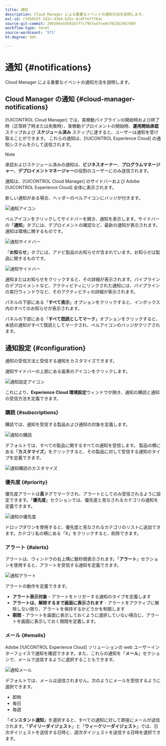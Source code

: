 ```yaml
---
title: 通知
description: Cloud Manager による重要なイベントの通知方法を説明します。
exl-id: cfd5655f-2d2c-4304-b25c-6cdffe7ff64c
source-git-commit: 200366e5db92b7ffc79b7a47ce8e7825b29b7969
workflow-type: tm+mt
source-wordcount: '571'
ht-degree: 94%

---
```



# 通知 {#notifications}

Cloud Manager による重要なイベントの通知方法を説明します。

## Cloud Manager の通知 {#cloud-manager-notifications}

[!UICONTROL Cloud Manager] では、実稼動パイプラインの開始時および終了時（正常終了時または失敗時）、実稼動デプロイメントの開始時、**運用開始承認** ステップおよび **スケジュール済み** ステップに達すると、ユーザーは通知を受け取ることができます。 これらの通知は、[!UICONTROL Experience Cloud] の通知システムを介して送信されます。

>[!NOTE]
>
>承認およびスケジュール済みの通知は、**ビジネスオーナー**、**プログラムマネージャー**、**デプロイメントマネージャー**&#x200B;の役割のユーザーにのみ送信されます。

通知は、[!UICONTROL Cloud Manager] のサイドバーおよび Adobe [!UICONTROL Experience Cloud] 全体に表示されます。

新しい通知がある場合、ヘッダーのベルアイコンにバッジが付きます。

![通知アイコン](/help/assets/notifications-bell-badged.png)

ベルアイコンをクリックしてサイドバーを開き、通知を表示します。サイドバーの「**通知**」タブには、デプロイメントの確認など、最新の通知が表示されます。通知は環境に関するものです。

![通知サイドバー](/help/assets/notifications-activities.png)

「**お知らせ**」タブには、アドビ製品のお知らせが含まれています。お知らせは製品に関するものです。

![通知サイドバー](/help/assets/notificaitons-announcements.png)

通知またはお知らせをクリックすると、その詳細が表示されます。パイプラインのデプロイメントなど、アクティビティにリンクされた通知には、パイプラインの実行ウィンドウなど、そのアクティビティの詳細が表示されます。

パネルの下部にある「**すべて表示**」オプションをクリックすると、インボックス内のすべてのお知らせが表示されます。

パネルの下部にある「**すべて既読としてマーク**」オプションをクリックすると、未読の通知がすべて既読としてマークされ、ベルアイコンのバッジがクリアされます。

## 通知設定 {#configuration}

通知の受信方法と受信する通知をカスタマイズできます。

通知サイドバーの上部にある歯車のアイコンをクリックします。

![通知設定アイコン](/help/assets/notifications-configuration.png)

これにより、**Experience Cloud 環境設定**&#x200B;ウィンドウが開き、通知の購読と通知の受信方法を定義できます。

### 購読 {#subscriptions}

購読では、通知を受信する製品および通知の対象を定義します。

![通知の購読](/help/assets/notifications-subscriptions.png)

デフォルトでは、すべての製品に関するすべての通知を受信します。 製品の横にある「**カスタマイズ**」をクリックすると、その製品に対して受信する通知のタイプを定義できます。

![通知購読のカスタマイズ](/help/assets/notifications-subscriptions-customize.png)

### 優先度 {#priority}

優先度アラートは&#x200B;**高**&#x200B;タグでマークされ、アラートとしてのみ受信されるように設定できます。「**優先度**」セクションでは、優先度と見なされるカテゴリの通知を定義できます。

![通知の優先度](/help/assets/notifications-priority.png)

ドロップダウンを使用すると、優先度と見なされるカテゴリのリストに追加できます。カテゴリ名の横にある「X」をクリックすると、削除できます。

### アラート {#alerts}

アラートは、ウィンドウの右上隅に数秒間表示されます。「**アラート**」セクションを使用すると、アラートを受信する通知を定義できます。

![通知アラート](/help/assets/notifications-alerts.png)

アラートの動作を定義できます。

* **アラート表示対象** - アラートをトリガーする通知のタイプを定義します
* **アラートは、解除するまで画面に表示されます** - アラートをアクティブに解除しない限り、アラートを保持するかどうかを制御します
* **期間** - アラートを画面に表示しておくように選択していない場合に、アラートを画面に表示しておく期間を定義します。

### メール {#emails}

Adobe [!UICONTROL Experience Cloud] ソリューションの web ユーザーインターフェイスで通知を確認できます。また、これらの通知を「**メール**」セクションで、メールで送信するように選択することもできます。

![通知メール](/help/assets/notifications-emails.png)

デフォルトでは、メールは送信されません。次のようにメールを受信するように選択できます。

* 即時
* 毎日
* 毎週

「**インスタント通知**」を選択すると、すべての通知に対して即座にメールが送信されます。「**デイリーダイジェスト**」と「**ウィークリーダイジェスト**」では、日次ダイジェストを送信する日時と、週次ダイジェストを送信する日時を選択できます。
